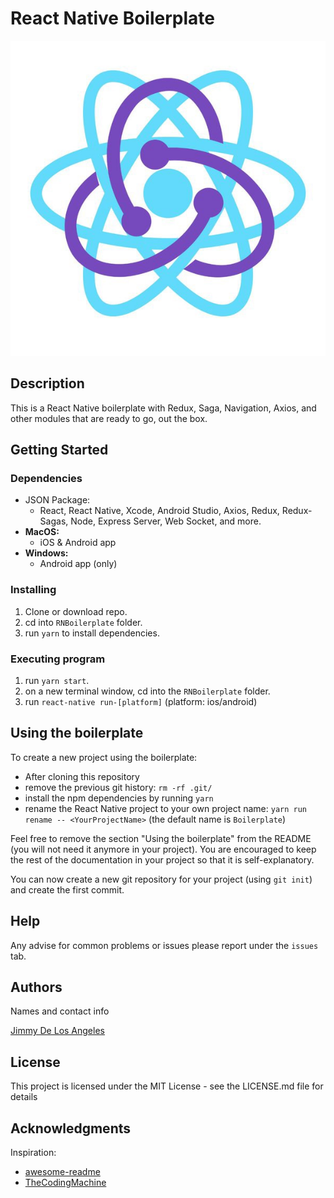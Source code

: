 # React Native Boilerplate
![Logo](./App/Assets/Images/react-logo2.jpeg)

## Description

This is a React Native boilerplate with Redux, Saga, Navigation, Axios, and other modules that are ready to go, out the box.

## Getting Started

### Dependencies
* JSON Package: 
    * React, React Native, Xcode, Android Studio, Axios, Redux, Redux-Sagas, Node, Express Server, Web Socket, and more.
* __MacOS:__ 
  * iOS & Android app
* __Windows:__ 
  * Android app (only)

### Installing

1. Clone or download repo.
2. cd into `RNBoilerplate` folder.
3. run `yarn` to install dependencies.

### Executing program

1. run `yarn start`.
2. on a new terminal window, cd into the `RNBoilerplate` folder.
3. run `react-native run-[platform]` (platform: ios/android)

## Using the boilerplate

To create a new project using the boilerplate:

- After cloning this repository
- remove the previous git history: `rm -rf .git/`
- install the npm dependencies by running `yarn`
- rename the React Native project to your own project name: `yarn run rename -- <YourProjectName>` (the default name is `Boilerplate`)

Feel free to remove the section "Using the boilerplate" from the README (you will not need it anymore in your project). You are encouraged to keep the rest of the documentation in your project so that it is self-explanatory.

You can now create a new git repository for your project (using `git init`) and create the first commit.

## Help

Any advise for common problems or issues please report under the `issues` tab.


## Authors

Names and contact info

[Jimmy De Los Angeles](https://www.linkedin.com/in/jimmydla/)

## License

This project is licensed under the MIT License - see the LICENSE.md file for details

## Acknowledgments

Inspiration:

- [awesome-readme](https://github.com/matiassingers/awesome-readme)
- [TheCodingMachine](https://github.com/thecodingmachine/react-native-boilerplate)

